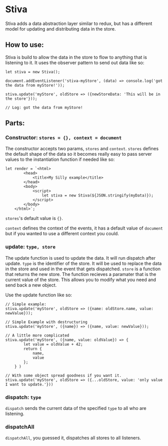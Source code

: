 # Stiva
Stiva adds a data abstraction layer similar to redux, but has a different model for updating and distributing data in the store.

## How to use:
Stiva is build to allow the data in the store to flow to anything that is listening to it. It uses the observer pattern to send out data like so:

```
let stiva = new Stiva();

document.addEventListener('stiva-myStore', (data) => console.log('got the data from myStore!'));

stiva.update('myStore', oldStore => ({newStoreData: 'This will be in the store'}));

// Log: got the data from myStore!

```

## Parts:

### Constructor: `stores = {}, context = document`

The constructor accepts two params, `stores` and `context`.
`stores` defines the default shape of the data so it becomes really easy to pass server values to the instantiation function if needed like so:

```
let render = `<html>
        <head>
            <title>My Silly example</title>
        </head>
        <body>
            <script>
                let stiva = new Stiva(${JSON.stringify(myData)});
            </script>
        </body>
    </html>`;
```

`stores`'s default value is `{}`.

`context` defines the context of the events, it has a default value of `document` but if you wanted to use a different context you could.


### update: `type, store`

The update function is used to update the data. It will run dispatch after update.
`type` is the identifier of the store. It will be used to replace the data in the store and used in the event that gets dispatched.
`store` is a function that returns the new store. The function recieves a paramater that is the current value of the store. This allows you to modify what you need and send back a new object.

Use the update function like so:

```
// Simple example:
stiva.update('myStore', oldStore => ({name: oldStore.name, value: newValue}));

// Simple Example with destructuring
stiva.update('myStore', ({name}) => ({name, value: newValue}));

// A little more complicated
stiva.update('myStore', ({name, value: oldValue}) => {
        let value = oldValue + 42;
        return {
            name,
            value
        };
    } )

// With some object spread goodness if you want it.
stiva.update('myStore', oldStore => ({...oldStore, value: 'only value I want to update.'}))

```

### dispatch: `type`

`dispatch` sends the current data of the specified `type` to all who are listening.


### dispatchAll

`dispatchAll`, you guessed it, dispatches all stores to all listeners.
